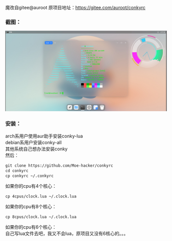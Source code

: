 魔改自gitee@auroot
原项目地址：https://gitee.com/auroot/conkyrc
### 截图：
![](https://github.com/Moe-hacker/conkyrc/raw/main/screenshot.jpg)
### 安装：
arch系用户使用aur助手安装conky-lua  
debian系用户安装conky-all  
其他系统自己想办法安装conky  
然后：
```
git clone https://github.com/Moe-hacker/conkyrc
cd conkyrc
cp conkyrc ~/.conkyrc
```
如果你的cpu有4个核心：
```
cp 4cpus/clock.lua ~/.clock.lua
```
如果你的cpu有8个核心：
```
cp 8cpus/clock.lua ~/.clock.lua
```
如果你的cpu有6个核心：  
自己写lua文件去吧，我又不会lua，原项目又没有6核心的。。。
